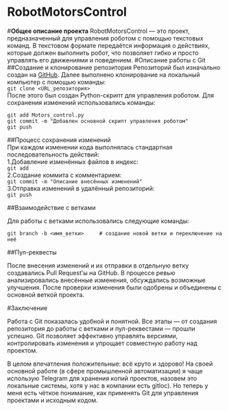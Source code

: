 # RobotMotorsControl
#**Общее описание проекта**
RobotMotorsControl — это проект, предназначенный для управления роботом с помощью текстовых команд. В текстовом формате передаётся информация о действиях, которые должен выполнить робот, что позволяет гибко и просто управлять его движениями и поведением.
#Описание работы с Git
##Создание и клонирование репозитория
Репозиторий был изначально создан на [GitHub](https://github.com/).
Далее выполнено клонирование на локальный компьютер с помощью команды:  
`git clone <URL_репозитория>`  
После этого был создан Python-скрипт для управления роботом. Для сохранения изменений использовались команды:   
```
git add Motors_control.py
git commit -m "Добавлен основной скрипт управления роботом"
git push
```    
##Процесс сохранения изменений   
При каждом изменении кода выполнялась стандартная последовательность действий:   
1.Добавление изменённых файлов в индекс:  
`git add`  
2.Создание коммита с комментарием:   
`git commit -m "Описание внесённых изменений"`   
3.Отправка изменений в удалённый репозиторий:   
`git push`

##Взаимодействие с ветками

Для работы с ветками использовались следующие команды:

`git branch -b <имя_ветки>     # создание новой ветки и переключение на неё`

##Пул-реквесты

После внесения изменений и их отправки в отдельную ветку создавались Pull Request’ы на GitHub.
В процессе ревью анализировались внесённые изменения, обсуждались возможные улучшения. После проверки изменения были одобрены и объединены с основной веткой проекта.

#Заключение

Работа с Git показалась удобной и понятной. Все этапы — от создания репозитория до работы с ветками и пул-реквестами — прошли успешно.
Git позволяет эффективно управлять версиями, контролировать изменения и упрощает совместную работу над проектом.

В целом впечатления положительные: всё круто и здорово!
На своей основной работе (в сфере промышленной автоматизации) я чаще использую Telegram для хранения копий проектов, назовем это локальные системы, хотя у нас в компании есть gitloc). Но теперь у меня есть чёткое понимание, как применять Git для управления проектами и исходным кодом.